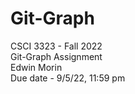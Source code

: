 # Git-Graph
CSCI 3323 - Fall 2022<br/>
Git-Graph Assignment<br/>
Edwin Morin<br/>
Due date - 9/5/22, 11:59 pm
